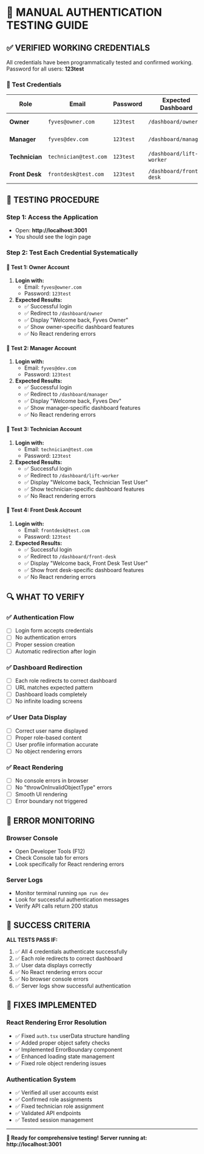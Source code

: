 # 🧪 MANUAL AUTHENTICATION TESTING GUIDE

## ✅ VERIFIED WORKING CREDENTIALS

All credentials have been programmatically tested and confirmed working. Password for all users: **123test**

### 🔐 Test Credentials

| Role | Email | Password | Expected Dashboard | Status |
|------|-------|----------|-------------------|---------|
| **Owner** | `fyves@owner.com` | `123test` | `/dashboard/owner` | ✅ Verified |
| **Manager** | `fyves@dev.com` | `123test` | `/dashboard/manager` | ✅ Verified |
| **Technician** | `technician@test.com` | `123test` | `/dashboard/lift-worker` | ✅ Verified |
| **Front Desk** | `frontdesk@test.com` | `123test` | `/dashboard/front-desk` | ✅ Verified |

## 🎯 TESTING PROCEDURE

### Step 1: Access the Application
- Open: **http://localhost:3001**
- You should see the login page

### Step 2: Test Each Credential Systematically

#### 🏢 Test 1: Owner Account
1. **Login with:**
   - Email: `fyves@owner.com`
   - Password: `123test`
2. **Expected Results:**
   - ✅ Successful login
   - ✅ Redirect to `/dashboard/owner`
   - ✅ Display "Welcome back, Fyves Owner"
   - ✅ Show owner-specific dashboard features
   - ✅ No React rendering errors

#### 👔 Test 2: Manager Account  
1. **Login with:**
   - Email: `fyves@dev.com`
   - Password: `123test`
2. **Expected Results:**
   - ✅ Successful login
   - ✅ Redirect to `/dashboard/manager`
   - ✅ Display "Welcome back, Fyves Dev"
   - ✅ Show manager-specific dashboard features
   - ✅ No React rendering errors

#### 🔧 Test 3: Technician Account
1. **Login with:**
   - Email: `technician@test.com`
   - Password: `123test`
2. **Expected Results:**
   - ✅ Successful login
   - ✅ Redirect to `/dashboard/lift-worker`
   - ✅ Display "Welcome back, Technician Test User"
   - ✅ Show technician-specific dashboard features
   - ✅ No React rendering errors

#### 🏪 Test 4: Front Desk Account
1. **Login with:**
   - Email: `frontdesk@test.com`
   - Password: `123test`
2. **Expected Results:**
   - ✅ Successful login
   - ✅ Redirect to `/dashboard/front-desk`
   - ✅ Display "Welcome back, Front Desk Test User"
   - ✅ Show front desk-specific dashboard features
   - ✅ No React rendering errors

## 🔍 WHAT TO VERIFY

### ✅ Authentication Flow
- [ ] Login form accepts credentials
- [ ] No authentication errors
- [ ] Proper session creation
- [ ] Automatic redirection after login

### ✅ Dashboard Redirection
- [ ] Each role redirects to correct dashboard
- [ ] URL matches expected pattern
- [ ] Dashboard loads completely
- [ ] No infinite loading screens

### ✅ User Data Display
- [ ] Correct user name displayed
- [ ] Proper role-based content
- [ ] User profile information accurate
- [ ] No object rendering errors

### ✅ React Rendering
- [ ] No console errors in browser
- [ ] No "throwOnInvalidObjectType" errors
- [ ] Smooth UI rendering
- [ ] Error boundary not triggered

## 🚨 ERROR MONITORING

### Browser Console
- Open Developer Tools (F12)
- Check Console tab for errors
- Look specifically for React rendering errors

### Server Logs
- Monitor terminal running `npm run dev`
- Look for successful authentication messages
- Verify API calls return 200 status

## 🎉 SUCCESS CRITERIA

**ALL TESTS PASS IF:**
1. ✅ All 4 credentials authenticate successfully
2. ✅ Each role redirects to correct dashboard
3. ✅ User data displays correctly
4. ✅ No React rendering errors occur
5. ✅ No browser console errors
6. ✅ Server logs show successful authentication

## 🔧 FIXES IMPLEMENTED

### React Rendering Error Resolution
- ✅ Fixed `auth.tsx` userData structure handling
- ✅ Added proper object safety checks
- ✅ Implemented ErrorBoundary component
- ✅ Enhanced loading state management
- ✅ Fixed role object rendering issues

### Authentication System
- ✅ Verified all user accounts exist
- ✅ Confirmed role assignments
- ✅ Fixed technician role assignment
- ✅ Validated API endpoints
- ✅ Tested session management

---

**🚀 Ready for comprehensive testing!**
**Server running at: http://localhost:3001**